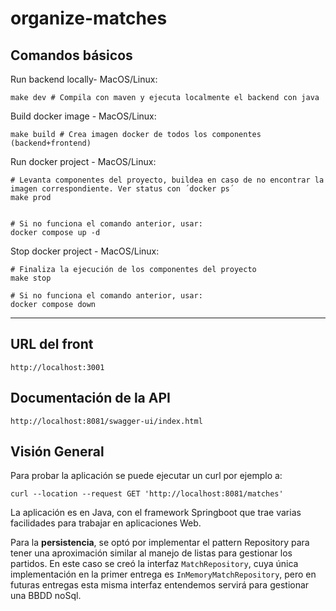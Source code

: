 # organize-matches


## Comandos básicos
Run backend locally- MacOS/Linux:
```
make dev # Compila con maven y ejecuta localmente el backend con java
```

Build docker image - MacOS/Linux:
```
make build # Crea imagen docker de todos los componentes (backend+frontend)
```

Run docker project - MacOS/Linux:
```
# Levanta componentes del proyecto, buildea en caso de no encontrar la imagen correspondiente. Ver status con ´docker ps´
make prod


# Si no funciona el comando anterior, usar:
docker compose up -d
```

Stop docker project - MacOS/Linux:
```
# Finaliza la ejecución de los componentes del proyecto
make stop

# Si no funciona el comando anterior, usar:
docker compose down
```

---
## URL del front

```
http://localhost:3001
```

## Documentación de la API

```
http://localhost:8081/swagger-ui/index.html
```

## Visión General

Para probar la aplicación se puede ejecutar un curl por ejemplo a:

```shell
curl --location --request GET 'http://localhost:8081/matches'
```

La aplicación es en Java, con el framework Springboot que trae varias facilidades para trabajar en aplicaciones Web.

Para la **persistencia**, se optó por implementar el pattern Repository para tener una aproximación similar 
al manejo de listas para gestionar los partidos. En este caso se creó la interfaz `MatchRepository`, 
cuya única implementación en la primer entrega es `InMemoryMatchRepository`, pero en futuras entregas esta misma 
interfaz entendemos servirá para gestionar una BBDD noSql.
